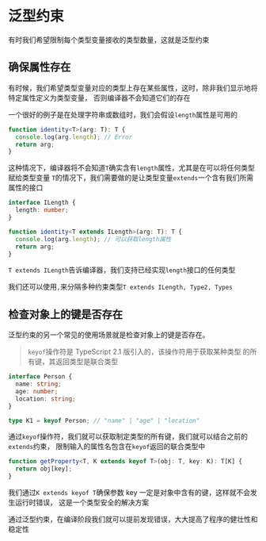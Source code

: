 # 泛型约束

有时我们希望限制每个类型变量接收的类型数量，这就是泛型约束

## 确保属性存在

有时候，我们希望类型变量对应的类型上存在某些属性，这时，除非我们显示地将特定属性定义为类型变量，
否则编译器不会知道它们的存在

一个很好的例子是在处理字符串或数组时，我们会假设`length`属性是可用的

```typescript
function identity<T>(arg: T): T {
  console.log(arg.length); // Error
  return arg;
}
```

这种情况下，编译器将不会知道`T`确实含有`length`属性，尤其是在可以将任何类型赋给类型变量
`T`的情况下，我们需要做的是让类型变量`extends`一个含有我们所需属性的接口

```typescript
interface ILength {
  length: number;
}

function identity<T extends ILength>(arg: T): T {
  console.log(arg.length); // 可以获取length属性
  return arg;
}
```

`T extends ILength`告诉编译器，我们支持已经实现`length`接口的任何类型

我们还可以使用`,`来分隔多种约束类型`T extends ILength, Type2, Types`

## 检查对象上的键是否存在

泛型约束的另一个常见的使用场景就是检查对象上的键是否存在。

> `keyof`操作符是 TypeScript 2.1 版引入的，该操作符用于获取某种类型
> 的所有键，其返回类型是联合类型

```typescript
interface Person {
  name: string;
  age: number;
  location: string;
}

type K1 = keyof Person; // "name" | "age" | "location"
```

通过`keyof`操作符，我们就可以获取制定类型的所有键，我们就可以结合之前的`extends`约束，
限制输入的属性名包含在`keyof`返回的联合类型中

```typescript
function getProperty<T, K extends keyof T>(obj: T, key: K): T[K] {
  return obj[key];
}
```

我们通过`K extends keyof T`确保参数 key 一定是对象中含有的键，这样就不会发生运行时错误，
这是一个类型安全的解决方案

通过泛型约束，在编译阶段我们就可以提前发现错误，大大提高了程序的健壮性和稳定性
